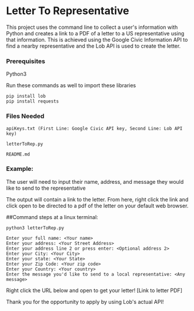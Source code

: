 # Letter To Representative

This project uses the command line to collect a user's information with Python and creates a link to a PDF of a letter to a US representative using that information. This is achieved using the Google Civic Information API to find a nearby representative and the Lob API is used to create the letter. 

### Prerequisites

Python3

Run these commands as well to import these libraries

```
pip install lob
pip install requests
```

### Files Needed

```
apiKeys.txt (First Line: Google Civic API key, Second Line: Lob API key)

letterToRep.py

README.md

```

### Example: 

The user will need to input their name, address, and message they would like to send to the representative

The output will contain a link to the letter. From here, right click the link and click open to be directed to a pdf of the letter on your default web browser.

##Command steps at a linux terminal:

```
python3 letterToRep.py

Enter your full name: <Your name>
Enter your address: <Your Street Address>
Enter your address line 2 or press enter: <Optional address 2>
Enter your City: <Your City>
Enter your state: <Your State> 
Enter your Zip Code: <Your zip code>
Enter your Country: <Your country> 
Enter the message you'd like to send to a local representative: <Any message>

``` 
Right click the URL below and open to get your letter!
[Link to letter PDF]

Thank you for the opportunity to apply by using Lob's actual API! 

